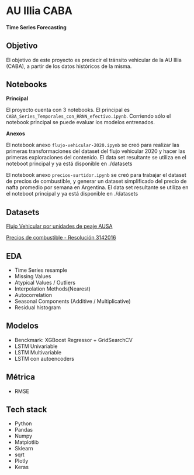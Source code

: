 
# AU Illia CABA
#### Time Series Forecasting



## Objetivo

El objetivo de este proyecto es predecir el tránsito vehicular de la AU Illia (CABA), a partir de los datos históricos de la misma.

## Notebooks

**Principal**

El proyecto cuenta con 3 notebooks. El principal es `CABA_Series_Temporales_con_RRNN_efectivo.ipynb`. Corriendo sólo el notebook principal se puede evaluar los modelos entrenados.

**Anexos**

El notebook anexo `flujo-vehicular-2020.ipynb` se creó para realizar las primeras transformaciones del dataset del flujo vehicular 2020 y hacer las primeras exploraciones del contenido. El data set resultante se utiliza en el noteboot principal y ya está disponible en ./datasets

El notebook anexo `precios-surtidor.ipynb` se creó para trabajar el dataset de precios de combustible, y generar un dataset simplificado del precio de nafta promedio por semana en Argentina. El data set resultante se utiliza en el noteboot principal y ya está disponible en ./datasets


## Datasets

[Flujo Vehicular por unidades de peaje AUSA](https://data.buenosaires.gob.ar/dataset/flujo-vehicular-por-unidades-peaje-ausa)

[Precios de combustible - Resolución 3142016](https://datos.gob.ar/dataset/energia-precios-surtidor---resolucion-3142016/archivo/energia_80ac25de-a44a-4445-9215-090cf55cfda5)

## EDA

- Time Series resample
- Missing Values
- Atypical Values / Outliers
- Interpolation Methods(Nearest)
- Autocorrelation
- Seasonal Components (Additive / Multiplicative)
- Residual histogram

## Modelos

- Benckmark: XGBoost Regressor + GridSearchCV
- LSTM Univariable
- LSTM Multivariable
- LSTM con autoencoders

## Métrica

- RMSE

## Tech stack

- Python
- Pandas
- Numpy
- Matplotlib
- Sklearn
- sqrt
- Plotly
- Keras